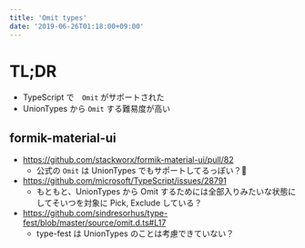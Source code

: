 ```yaml
---
title: 'Omit types'
date: '2019-06-26T01:18:00+09:00'
---
```


# TL;DR

- TypeScript で　`Omit` がサポートされた
- UnionTypes から `Omit` する難易度が高い

## formik-material-ui

- <https://github.com/stackworx/formik-material-ui/pull/82>
  - 公式の `Omit` は UnionTypes でもサポートしてるっぽい？🤔
- <https://github.com/microsoft/TypeScript/issues/28791>
  - もともと、UnionTypes から Omit
    するためには全部入りみたいな状態にしてそいつを対象に Pick, Exclude
    している？
- <https://github.com/sindresorhus/type-fest/blob/master/source/omit.d.ts#L17>
  - type-fest は UnionTypes のことは考慮できていない？
